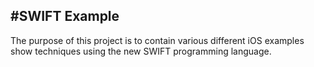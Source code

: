 #SWIFT Example
---

The purpose of this project is to contain various different iOS examples show techniques using
the new SWIFT programming language.